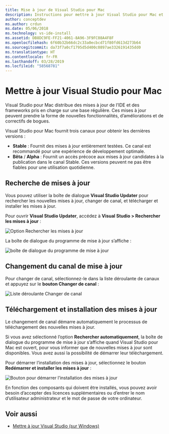 ```yaml
---
title: Mise à jour de Visual Studio pour Mac
description: Instructions pour mettre à jour Visual Studio pour Mac et accéder aux préversions.
author: conceptdev
ms.author: crdun
ms.date: 05/06/2018
ms.technology: vs-ide-install
ms.assetid: DB8DC9FE-FF21-4061-8A96-3F9FC08A4F8F
ms.openlocfilehash: 6f60b32b66dc2c33a0ecbcd71f80fd613d273b64
ms.sourcegitcommit: da73f7a0cf1795d5d400c0897ae3326191435dd0
ms.translationtype: HT
ms.contentlocale: fr-FR
ms.lasthandoff: 03/28/2019
ms.locfileid: "58568781"
---
```

# <a name="update-visual-studio-for-mac"></a>Mettre à jour Visual Studio pour Mac

Visual Studio pour Mac distribue des mises à jour de l’IDE et des frameworks pris en charge sur une base régulière. Ces mises à jour peuvent prendre la forme de nouvelles fonctionnalités, d’améliorations et de correctifs de bogues.

Visual Studio pour Mac fournit trois canaux pour obtenir les dernières versions :

* **Stable** : Fournit des mises à jour entièrement testées. Ce canal est recommandé pour une expérience de développement optimale.
* **Bêta** / **Alpha** : Fournit un accès précoce aux mises à jour candidates à la publication dans le canal Stable. Ces versions peuvent ne pas être fiables pour une utilisation quotidienne.

## <a name="checking-for-updates"></a>Recherche de mises à jour

Vous pouvez utiliser la boîte de dialogue **Visual Studio Updater** pour rechercher les nouvelles mises à jour, changer de canal, et télécharger et installer les mises à jour.

Pour ouvrir **Visual Studio Updater**, accédez à **Visual Studio > Rechercher les mises à jour** :

![Option Rechercher les mises à jour](media/update-image1.png)

La boîte de dialogue du programme de mise à jour s’affiche :

![boîte de dialogue du programme de mise à jour](media/update-image2.png)

## <a name="changing-the-updater-channel"></a>Changement du canal de mise à jour

Pour changer de canal, sélectionnez-le dans la liste déroulante de canaux et appuyez sur le **bouton Changer de canal** :

![Liste déroulante Changer de canal](media/update-image3.png)

## <a name="downloading-and-installing-updates"></a>Téléchargement et installation des mises à jour

Le changement de canal démarre automatiquement le processus de téléchargement des nouvelles mises à jour.

Si vous avez sélectionné l’option **Rechercher automatiquement**, la boîte de dialogue du programme de mise à jour s’affiche quand Visual Studio pour Mac est ouvert, pour vous informer que de nouvelles mises à jour sont disponibles. Vous avez aussi la possibilité de démarrer leur téléchargement.

Pour démarrer l’installation des mises à jour, sélectionnez le bouton **Redémarrer et installer les mises à jour** :

![Bouton pour démarrer l’installation des mises à jour](media/update-image4.png)

En fonction des composants qui doivent être installés, vous pouvez avoir besoin d’accepter des licences supplémentaires ou d’entrer le nom d’utilisateur administrateur et le mot de passe de votre ordinateur.

## <a name="see-also"></a>Voir aussi

- [Mettre à jour Visual Studio (sur Windows)](/visualstudio/install/update-visual-studio)